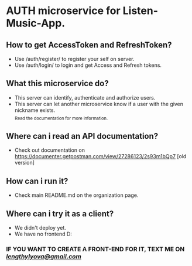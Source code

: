 # AUTH microservice for Listen-Music-App.
## How to get AccessToken and RefreshToken?
* Use /auth/register/ to register your self on server.
* Use /auth/login/ to login and get Access and Refresh tokens.
## What this microservice do?
* This server can identify, authenticate and authorize users.
* This server can let another microservice know if a user with the given nickname exists.<br>
<sub>Read the documentation for more information.</sub>

## Where can i read an API documentation?
* Check out documentation on https://documenter.getpostman.com/view/27286123/2s93m1bQp7 [old version]

## How can i run it?
* Check main README.md on the organization page.

## Where can i try it as a client?
* We didn't deploy yet.
* We have no frontend D:

### IF YOU WANT TO CREATE A FRONT-END FOR IT, TEXT ME ON *lengthylyova@gmail.com*
